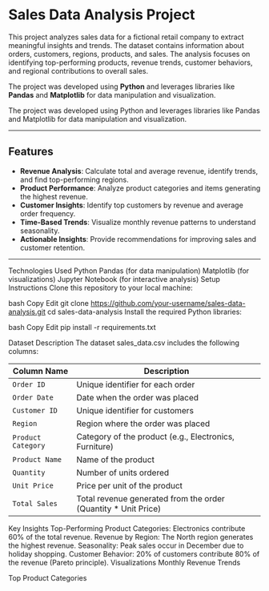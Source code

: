 # **Sales Data Analysis Project**

This project analyzes sales data for a fictional retail company to extract meaningful insights and trends. The dataset
contains information about orders, customers, regions, products, and sales. The analysis focuses on identifying
top-performing products, revenue trends, customer behaviors, and regional contributions to overall sales.

The project was developed using **Python** and leverages libraries like **Pandas** and **Matplotlib** for data
manipulation and visualization.

The project was developed using Python and leverages libraries like Pandas and Matplotlib for data manipulation and
visualization.

---

## **Features**
- **Revenue Analysis**: Calculate total and average revenue, identify trends, and find top-performing regions.  
- **Product Performance**: Analyze product categories and items generating the highest revenue.  
- **Customer Insights**: Identify top customers by revenue and average order frequency.  
- **Time-Based Trends**: Visualize monthly revenue patterns to understand seasonality.  
- **Actionable Insights**: Provide recommendations for improving sales and customer retention.  

---

Technologies Used
Python
Pandas (for data manipulation)
Matplotlib (for visualizations)
Jupyter Notebook (for interactive analysis)
Setup Instructions
Clone this repository to your local machine:

bash
Copy
Edit
git clone https://github.com/your-username/sales-data-analysis.git
cd sales-data-analysis
Install the required Python libraries:

bash
Copy
Edit
pip install -r requirements.txt

Dataset Description
The dataset sales_data.csv includes the following columns:

| **Column Name**    | **Description**                                                |
|--------------------|----------------------------------------------------------------|
| `Order ID`         | Unique identifier for each order                               |
| `Order Date`       | Date when the order was placed                                 |
| `Customer ID`      | Unique identifier for customers                                |
| `Region`           | Region where the order was placed                              |
| `Product Category` | Category of the product (e.g., Electronics, Furniture)         |
| `Product Name`     | Name of the product                                            |
| `Quantity`         | Number of units ordered                                        |
| `Unit Price`       | Price per unit of the product                                  |
| `Total Sales`      | Total revenue generated from the order (Quantity * Unit Price) |

Key Insights
Top-Performing Product Categories: Electronics contribute 60% of the total revenue.
Revenue by Region: The North region generates the highest revenue.
Seasonality: Peak sales occur in December due to holiday shopping.
Customer Behavior: 20% of customers contribute 80% of the revenue (Pareto principle).
Visualizations
Monthly Revenue Trends

Top Product Categories